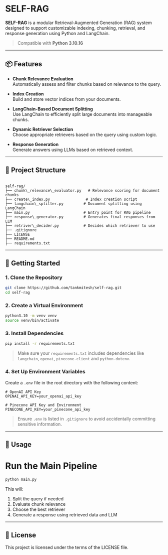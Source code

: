 # SELF-RAG

**SELF-RAG** is a modular Retrieval-Augmented Generation (RAG) system designed to support customizable indexing, chunking, retrieval, and response generation using Python and LangChain.

> Compatible with **Python 3.10.16**

---

## 📦 Features

- **Chunk Relevance Evaluation**  
  Automatically assess and filter chunks based on relevance to the query.

- **Index Creation**  
  Build and store vector indices from your documents.

- **LangChain-Based Document Splitting**  
  Use LangChain to efficiently split large documents into manageable chunks.

- **Dynamic Retriever Selection**  
  Choose appropriate retrievers based on the query using custom logic.

- **Response Generation**  
  Generate answers using LLMs based on retrieved context.

---

## 📁 Project Structure

```

self-rag/
├── chunk\_relevance\_evaluator.py   # Relevance scoring for document chunks
├── create\_index.py                # Index creation script
├── langchain\_splitter.py         # Document splitting using LangChain
├── main.py                        # Entry point for RAG pipeline
├── response\_generator.py         # Generates final responses from LLM
├── retriver\_decider.py           # Decides which retriever to use
├── .gitignore
├── LICENSE
├── README.md
├── requirements.txt

````

---

## 🚀 Getting Started

### 1. Clone the Repository

```bash
git clone https://github.com/tankmitesh/self-rag.git
cd self-rag
````

### 2. Create a Virtual Environment

```bash
python3.10 -m venv venv
source venv/bin/activate
```

### 3. Install Dependencies

```bash
pip install -r requirements.txt
```

> Make sure your `requirements.txt` includes dependencies like `langchain`, `openai`, `pinecone-client` and `python-dotenv`.

### 4. Set Up Environment Variables

Create a `.env` file in the root directory with the following content:

```env
# OpenAI API Key
OPENAI_API_KEY=your_openai_api_key

# Pinecone API Key and Environment
PINECONE_API_KEY=your_pinecone_api_key
```

> Ensure `.env` is listed in `.gitignore` to avoid accidentally committing sensitive information.

---

## 🧠 Usage

# Run the Main Pipeline

```bash
python main.py
```

This will:

1. Split the query if needed
2. Evaluate chunk relevance
3. Choose the best retriever
4. Generate a response using retrieved data and LLM

---

## 📜 License

This project is licensed under the terms of the LICENSE file.

